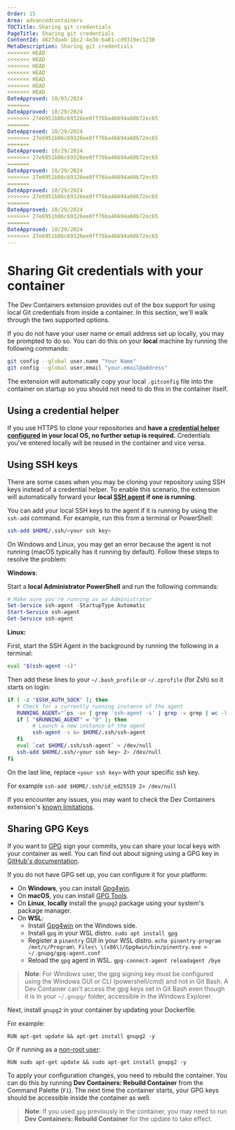 ```yaml
---
Order: 15
Area: advancedcontainers
TOCTitle: Sharing git credentials
PageTitle: Sharing git credentials
ContentId: 4627daab-1bc2-4e3b-ba81-cd9319ec1230
MetaDescription: Sharing git credentials
<<<<<<< HEAD
<<<<<<< HEAD
<<<<<<< HEAD
<<<<<<< HEAD
<<<<<<< HEAD
<<<<<<< HEAD
<<<<<<< HEAD
DateApproved: 10/03/2024
=======
DateApproved: 10/29/2024
>>>>>>> 27e6951b86c69326ee8ff76ba46694a60b72ec65
=======
DateApproved: 10/29/2024
>>>>>>> 27e6951b86c69326ee8ff76ba46694a60b72ec65
=======
DateApproved: 10/29/2024
>>>>>>> 27e6951b86c69326ee8ff76ba46694a60b72ec65
=======
DateApproved: 10/29/2024
>>>>>>> 27e6951b86c69326ee8ff76ba46694a60b72ec65
=======
DateApproved: 10/29/2024
>>>>>>> 27e6951b86c69326ee8ff76ba46694a60b72ec65
=======
DateApproved: 10/29/2024
>>>>>>> 27e6951b86c69326ee8ff76ba46694a60b72ec65
=======
DateApproved: 10/29/2024
>>>>>>> 27e6951b86c69326ee8ff76ba46694a60b72ec65
---
```


# Sharing Git credentials with your container

The Dev Containers extension provides out of the box support for using local Git credentials from inside a container. In this section, we'll walk through the two supported options.

If you do not have your user name or email address set up locally, you may be prompted to do so. You can do this on your **local** machine by running the following commands:

```bash
git config --global user.name "Your Name"
git config --global user.email "your.email@address"
```

The extension will automatically copy your local `.gitconfig` file into the container on startup so you should not need to do this in the container itself.

## Using a credential helper

If you use HTTPS to clone your repositories and **have a [credential helper configured](https://docs.github.com/get-started/getting-started-with-git/caching-your-github-credentials-in-git) in your local OS, no further setup is required.** Credentials you've entered locally will be reused in the container and vice versa.

## Using SSH keys

There are some cases when you may be cloning your repository using SSH keys instead of a credential helper. To enable this scenario, the extension will automatically forward your **local [SSH agent](https://www.ssh.com/ssh/agent) if one is running**.

You can add your local SSH keys to the agent if it is running by using the `ssh-add` command. For example, run this from a terminal or PowerShell:

```bash
ssh-add $HOME/.ssh/<your ssh key>
```

On Windows and Linux, you may get an error because the agent is not running (macOS typically has it running by default). Follow these steps to resolve the problem:

**Windows**:

Start a **local Administrator PowerShell** and run the following commands:

```powershell
# Make sure you're running as an Administrator
Set-Service ssh-agent -StartupType Automatic
Start-Service ssh-agent
Get-Service ssh-agent
```

**Linux:**

First, start the SSH Agent in the background by running the following in a terminal:

```bash
eval "$(ssh-agent -s)"
```

Then add these lines to your `~/.bash_profile` or `~/.zprofile` (for Zsh) so it starts on login:

```bash
if [ -z "$SSH_AUTH_SOCK" ]; then
   # Check for a currently running instance of the agent
   RUNNING_AGENT="`ps -ax | grep 'ssh-agent -s' | grep -v grep | wc -l | tr -d '[:space:]'`"
   if [ "$RUNNING_AGENT" = "0" ]; then
        # Launch a new instance of the agent
        ssh-agent -s &> $HOME/.ssh/ssh-agent
   fi
   eval `cat $HOME/.ssh/ssh-agent` > /dev/null
   ssh-add $HOME/.ssh/<your ssh key> 2> /dev/null
fi
```
On the last line, replace `<your ssh key>` with your specific ssh key.

For example `ssh-add $HOME/.ssh/id_ed25519 2> /dev/null`

If you encounter any issues, you may want to check the Dev Containers extension's [known limitations](/docs/devcontainers/containers.md#known-limitations).

## Sharing GPG Keys

If you want to [GPG](https://www.gnupg.org/) sign your commits, you can share your local keys with your container as well. You can find out about signing using a GPG key in [GitHub's documentation](https://docs.github.com/authentication/managing-commit-signature-verification).

If you do not have GPG set up, you can configure it for your platform:

* On **Windows**, you can install [Gpg4win](https://www.gpg4win.org/).
* On **macOS**, you can install [GPG Tools](https://gpgtools.org/).
* On **Linux**, **locally** install the `gnupg2` package using your system's package manager.
* On **WSL**:
  * Install [Gpg4win](https://www.gpg4win.org/) on the Windows side.
  * Install `gpg` in your WSL distro. `sudo apt install gpg`
  * Register a `pinentry` GUI in your WSL distro. `echo pinentry-program /mnt/c/Program\ Files\ \(x86\)/Gpg4win/bin/pinentry.exe > ~/.gnupg/gpg-agent.conf`
  * Reload the `gpg` agent in WSL. `gpg-connect-agent reloadagent /bye`

>**Note**: For Windows user, the gpg signing key must be configured using the Windows GUI or CLI (powershell/cmd) and not in Git Bash. A Dev Container can't access the gpg keys set in Git Bash even though it is in your `~/.gnupg/` folder, accessible in the Windows Explorer.

Next, install `gnupg2` in your container by updating your Dockerfile.

For example:

```docker
RUN apt-get update && apt-get install gnupg2 -y
```

Or if running as a [non-root user](/remote/advancedcontainers/add-nonroot-user.md):

```docker
RUN sudo apt-get update && sudo apt-get install gnupg2 -y
```

To apply your configuration changes, you need to rebuild the container. You can do this by running **Dev Containers: Rebuild Container** from the Command Palette (`F1`). The next time the container starts, your GPG keys should be accessible inside the container as well.

>**Note**: If you used `gpg` previously in the container, you may need to run **Dev Containers: Rebuild Container** for the update to take effect.
